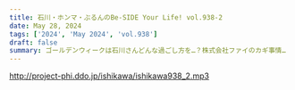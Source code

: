 ```yaml
---
title: 石川・ホンマ・ぶるんのBe-SIDE Your Life! vol.938-2
date: May 28, 2024
tags: ['2024', 'May 2024', 'vol.938']
draft: false
summary: ゴールデンウィークは石川さんどんな過ごし方を…？株式会社ファイのカギ事情…
---
```


http://project-phi.ddo.jp/ishikawa/ishikawa938_2.mp3
